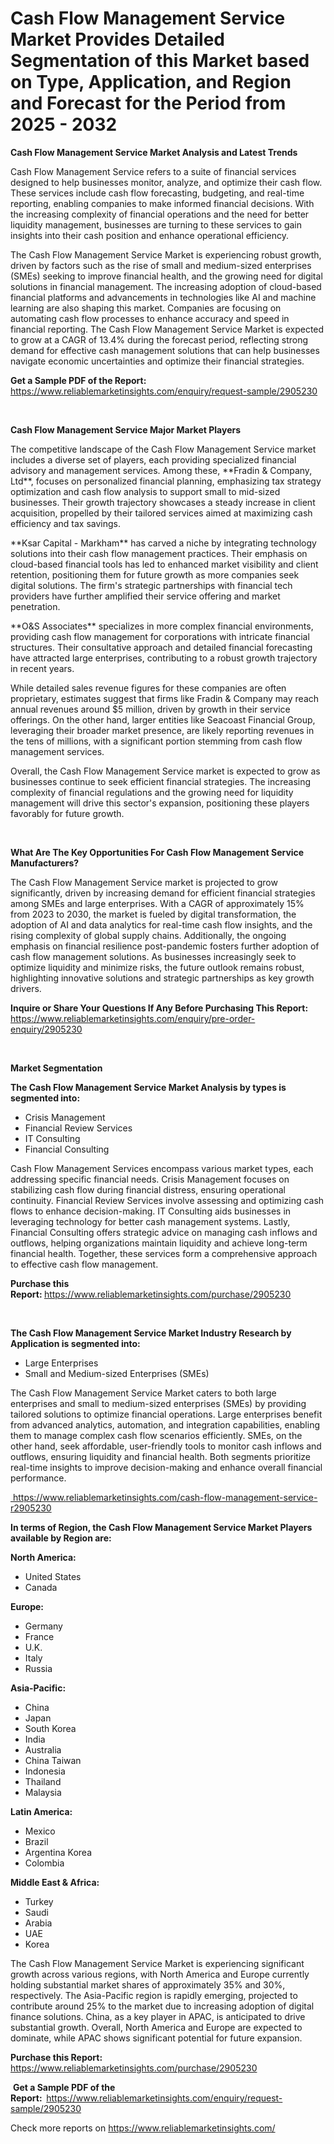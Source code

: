 <p><h1>Cash Flow Management Service Market Provides Detailed Segmentation of this Market based on Type, Application, and Region and Forecast for the Period from 2025 - 2032</h1></p><p><strong>Cash Flow Management Service Market Analysis and Latest Trends</strong></p>
<p><p>Cash Flow Management Service refers to a suite of financial services designed to help businesses monitor, analyze, and optimize their cash flow. These services include cash flow forecasting, budgeting, and real-time reporting, enabling companies to make informed financial decisions. With the increasing complexity of financial operations and the need for better liquidity management, businesses are turning to these services to gain insights into their cash position and enhance operational efficiency.</p><p>The Cash Flow Management Service Market is experiencing robust growth, driven by factors such as the rise of small and medium-sized enterprises (SMEs) seeking to improve financial health, and the growing need for digital solutions in financial management. The increasing adoption of cloud-based financial platforms and advancements in technologies like AI and machine learning are also shaping this market. Companies are focusing on automating cash flow processes to enhance accuracy and speed in financial reporting. The Cash Flow Management Service Market is expected to grow at a CAGR of 13.4% during the forecast period, reflecting strong demand for effective cash management solutions that can help businesses navigate economic uncertainties and optimize their financial strategies.</p></p>
<p><strong>Get a Sample PDF of the Report:&nbsp;</strong> <a href="https://www.reliablemarketinsights.com/enquiry/request-sample/2905230?utm_campaign=2530&utm_medium=2&utm_source=Github&utm_content=ia&utm_term=12032025&utm_id=cash-flow-management-service">https://www.reliablemarketinsights.com/enquiry/request-sample/2905230</a></p>
<p>&nbsp;</p>
<p><strong>Cash Flow Management Service Major Market Players</strong></p>
<p><p>The competitive landscape of the Cash Flow Management Service market includes a diverse set of players, each providing specialized financial advisory and management services. Among these, **Fradin & Company, Ltd**, focuses on personalized financial planning, emphasizing tax strategy optimization and cash flow analysis to support small to mid-sized businesses. Their growth trajectory showcases a steady increase in client acquisition, propelled by their tailored services aimed at maximizing cash efficiency and tax savings.</p><p>**Ksar Capital - Markham** has carved a niche by integrating technology solutions into their cash flow management practices. Their emphasis on cloud-based financial tools has led to enhanced market visibility and client retention, positioning them for future growth as more companies seek digital solutions. The firm's strategic partnerships with financial tech providers have further amplified their service offering and market penetration.</p><p>**O&S Associates** specializes in more complex financial environments, providing cash flow management for corporations with intricate financial structures. Their consultative approach and detailed financial forecasting have attracted large enterprises, contributing to a robust growth trajectory in recent years.</p><p>While detailed sales revenue figures for these companies are often proprietary, estimates suggest that firms like Fradin & Company may reach annual revenues around $5 million, driven by growth in their service offerings. On the other hand, larger entities like Seacoast Financial Group, leveraging their broader market presence, are likely reporting revenues in the tens of millions, with a significant portion stemming from cash flow management services.</p><p>Overall, the Cash Flow Management Service market is expected to grow as businesses continue to seek efficient financial strategies. The increasing complexity of financial regulations and the growing need for liquidity management will drive this sector's expansion, positioning these players favorably for future growth.</p></p>
<p>&nbsp;</p>
<p><strong>What Are The Key Opportunities For Cash Flow Management Service Manufacturers?</strong></p>
<p><p>The Cash Flow Management Service market is projected to grow significantly, driven by increasing demand for efficient financial strategies among SMEs and large enterprises. With a CAGR of approximately 15% from 2023 to 2030, the market is fueled by digital transformation, the adoption of AI and data analytics for real-time cash flow insights, and the rising complexity of global supply chains. Additionally, the ongoing emphasis on financial resilience post-pandemic fosters further adoption of cash flow management solutions. As businesses increasingly seek to optimize liquidity and minimize risks, the future outlook remains robust, highlighting innovative solutions and strategic partnerships as key growth drivers.</p></p>
<p><strong>Inquire or Share Your Questions If Any Before Purchasing This Report:</strong> <a href="https://www.reliablemarketinsights.com/enquiry/pre-order-enquiry/2905230?utm_campaign=2530&utm_medium=2&utm_source=Github&utm_content=ia&utm_term=12032025&utm_id=cash-flow-management-service">https://www.reliablemarketinsights.com/enquiry/pre-order-enquiry/2905230</a></p>
<p>&nbsp;</p>
<p><strong>Market Segmentation</strong></p>
<p><strong>The Cash Flow Management Service Market Analysis by types is segmented into:</strong></p>
<p><ul><li>Crisis Management</li><li>Financial Review Services</li><li>IT Consulting</li><li>Financial Consulting</li></ul></p>
<p><p>Cash Flow Management Services encompass various market types, each addressing specific financial needs. Crisis Management focuses on stabilizing cash flow during financial distress, ensuring operational continuity. Financial Review Services involve assessing and optimizing cash flows to enhance decision-making. IT Consulting aids businesses in leveraging technology for better cash management systems. Lastly, Financial Consulting offers strategic advice on managing cash inflows and outflows, helping organizations maintain liquidity and achieve long-term financial health. Together, these services form a comprehensive approach to effective cash flow management.</p></p>
<p><strong>Purchase this Report:&nbsp;</strong><a href="https://www.reliablemarketinsights.com/purchase/2905230?utm_campaign=2530&utm_medium=2&utm_source=Github&utm_content=ia&utm_term=12032025&utm_id=cash-flow-management-service">https://www.reliablemarketinsights.com/purchase/2905230</a></p>
<p>&nbsp;</p>
<p><strong>The Cash Flow Management Service Market Industry Research by Application is segmented into:</strong></p>
<p><ul><li>Large Enterprises</li><li>Small and Medium-sized Enterprises (SMEs)</li></ul></p>
<p><p>The Cash Flow Management Service Market caters to both large enterprises and small to medium-sized enterprises (SMEs) by providing tailored solutions to optimize financial operations. Large enterprises benefit from advanced analytics, automation, and integration capabilities, enabling them to manage complex cash flow scenarios efficiently. SMEs, on the other hand, seek affordable, user-friendly tools to monitor cash inflows and outflows, ensuring liquidity and financial health. Both segments prioritize real-time insights to improve decision-making and enhance overall financial performance.</p></p>
<p><a href="https://www.reliablemarketinsights.com/cash-flow-management-service-r2905230?utm_campaign=2530&utm_medium=2&utm_source=Github&utm_content=ia&utm_term=12032025&utm_id=cash-flow-management-service">&nbsp;https://www.reliablemarketinsights.com/cash-flow-management-service-r2905230</a></p>
<p><strong>In terms of Region, the Cash Flow Management Service Market Players available by Region are:</strong></p>
<p>
    <p> <strong> North America: </strong>
        <ul>
            <li>United States</li>
            <li>Canada</li>
        </ul>
        </p> 
    <p> <strong> Europe: </strong>
        <ul>
            <li>Germany</li>
            <li>France</li>
            <li>U.K.</li>
            <li>Italy</li>
            <li>Russia</li>
        </ul>
        </p> 
    <p> <strong> Asia-Pacific: </strong>
        <ul>
            <li>China</li>
            <li>Japan</li>
            <li>South Korea</li>
            <li>India</li>
            <li>Australia</li>
            <li>China Taiwan</li>
            <li>Indonesia</li>
            <li>Thailand</li>
            <li>Malaysia</li>
        </ul>
        </p> 
    <p> <strong> Latin America: </strong>
        <ul>
            <li>Mexico</li>
            <li>Brazil</li>
            <li>Argentina Korea</li>
            <li>Colombia</li>
        </ul>
        </p> 
    <p> <strong> Middle East & Africa: </strong>
        <ul>
            <li>Turkey</li>
            <li>Saudi</li>
            <li>Arabia</li>
            <li>UAE</li>
            <li>Korea</li>
        </ul>
    </p>
    </p>
<p><p>The Cash Flow Management Service Market is experiencing significant growth across various regions, with North America and Europe currently holding substantial market shares of approximately 35% and 30%, respectively. The Asia-Pacific region is rapidly emerging, projected to contribute around 25% to the market due to increasing adoption of digital finance solutions. China, as a key player in APAC, is anticipated to drive substantial growth. Overall, North America and Europe are expected to dominate, while APAC shows significant potential for future expansion.</p></p>
<p><strong>Purchase this Report: </strong><a href="https://www.reliablemarketinsights.com/purchase/2905230?utm_campaign=2530&utm_medium=2&utm_source=Github&utm_content=ia&utm_term=12032025&utm_id=cash-flow-management-service">https://www.reliablemarketinsights.com/purchase/2905230</a></p>
<p>&nbsp;<strong>Get a Sample PDF of the Report:&nbsp;&nbsp;</strong><a href="https://www.reliablemarketinsights.com/enquiry/request-sample/2905230?utm_campaign=2530&utm_medium=2&utm_source=Github&utm_content=ia&utm_term=12032025&utm_id=cash-flow-management-service">https://www.reliablemarketinsights.com/enquiry/request-sample/2905230</a></p>
<p><strong></strong></p>
<p>Check more reports on <a href="https://www.reliablemarketinsights.com/?utm_campaign=2530&utm_medium=2&utm_source=Github&utm_content=ia&utm_term=12032025&utm_id=cash-flow-management-service">https://www.reliablemarketinsights.com/</a></p>